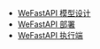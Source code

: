 * [WeFastAPI 模型设计](/we_fast_api/model_design)
* [WeFastAPI 部署](/we_fast_api/deployment)
* [WeFastAPI 执行端](/we_fast_api/execution_side)